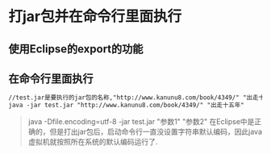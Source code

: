 # 打jar包并在命令行里面执行

## 使用Eclipse的export的功能

## 在命令行里面执行

```txt
//test.jar是要执行的jar包的名称,"http://www.kanunu8.com/book/4349/" "出走十五年"这是要传递的两个参数。
java -jar test.jar "http://www.kanunu8.com/book/4349/" "出走十五年"
```

> java -Dfile.encoding=utf-8 -jar test.jar "参数1" "参数2" 在Eclipse中是正确的，但是打出jar包后，启动命令行一直没设置字符串默认编码，因此java虚拟机就按照所在系统的默认编码运行了.
